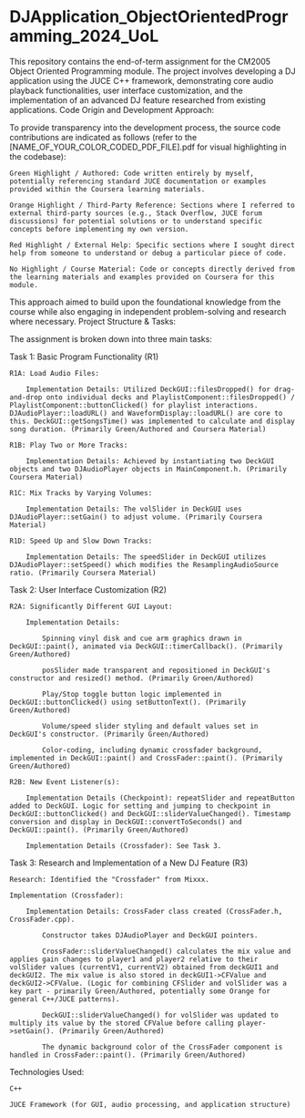 # DJApplication_ObjectOrientedProgramming_2024_UoL

This repository contains the end-of-term assignment for the CM2005 Object Oriented Programming module. The project involves developing a DJ application using the JUCE C++ framework, demonstrating core audio playback functionalities, user interface customization, and the implementation of an advanced DJ feature researched from existing applications.
Code Origin and Development Approach:

To provide transparency into the development process, the source code contributions are indicated as follows (refer to the [NAME_OF_YOUR_COLOR_CODED_PDF_FILE].pdf for visual highlighting in the codebase):

    Green Highlight / Authored: Code written entirely by myself, potentially referencing standard JUCE documentation or examples provided within the Coursera learning materials.

    Orange Highlight / Third-Party Reference: Sections where I referred to external third-party sources (e.g., Stack Overflow, JUCE forum discussions) for potential solutions or to understand specific concepts before implementing my own version.

    Red Highlight / External Help: Specific sections where I sought direct help from someone to understand or debug a particular piece of code.

    No Highlight / Course Material: Code or concepts directly derived from the learning materials and examples provided on Coursera for this module.

This approach aimed to build upon the foundational knowledge from the course while also engaging in independent problem-solving and research where necessary.
Project Structure & Tasks:

The assignment is broken down into three main tasks:

Task 1: Basic Program Functionality (R1)

    R1A: Load Audio Files:

        Implementation Details: Utilized DeckGUI::filesDropped() for drag-and-drop onto individual decks and PlaylistComponent::filesDropped() / PlaylistComponent::buttonClicked() for playlist interactions. DJAudioPlayer::loadURL() and WaveformDisplay::loadURL() are core to this. DeckGUI::getSongsTime() was implemented to calculate and display song duration. (Primarily Green/Authored and Coursera Material)

    R1B: Play Two or More Tracks:

        Implementation Details: Achieved by instantiating two DeckGUI objects and two DJAudioPlayer objects in MainComponent.h. (Primarily Coursera Material)

    R1C: Mix Tracks by Varying Volumes:

        Implementation Details: The volSlider in DeckGUI uses DJAudioPlayer::setGain() to adjust volume. (Primarily Coursera Material)

    R1D: Speed Up and Slow Down Tracks:

        Implementation Details: The speedSlider in DeckGUI utilizes DJAudioPlayer::setSpeed() which modifies the ResamplingAudioSource ratio. (Primarily Coursera Material)

Task 2: User Interface Customization (R2)

    R2A: Significantly Different GUI Layout:

        Implementation Details:

            Spinning vinyl disk and cue arm graphics drawn in DeckGUI::paint(), animated via DeckGUI::timerCallback(). (Primarily Green/Authored)

            posSlider made transparent and repositioned in DeckGUI's constructor and resized() method. (Primarily Green/Authored)

            Play/Stop toggle button logic implemented in DeckGUI::buttonClicked() using setButtonText(). (Primarily Green/Authored)

            Volume/speed slider styling and default values set in DeckGUI's constructor. (Primarily Green/Authored)

            Color-coding, including dynamic crossfader background, implemented in DeckGUI::paint() and CrossFader::paint(). (Primarily Green/Authored)

    R2B: New Event Listener(s):

        Implementation Details (Checkpoint): repeatSlider and repeatButton added to DeckGUI. Logic for setting and jumping to checkpoint in DeckGUI::buttonClicked() and DeckGUI::sliderValueChanged(). Timestamp conversion and display in DeckGUI::convertToSeconds() and DeckGUI::paint(). (Primarily Green/Authored)

        Implementation Details (Crossfader): See Task 3.

Task 3: Research and Implementation of a New DJ Feature (R3)

    Research: Identified the "Crossfader" from Mixxx.

    Implementation (Crossfader):

        Implementation Details: CrossFader class created (CrossFader.h, CrossFader.cpp).

            Constructor takes DJAudioPlayer and DeckGUI pointers.

            CrossFader::sliderValueChanged() calculates the mix value and applies gain changes to player1 and player2 relative to their volSlider values (currentV1, currentV2) obtained from deckGUI1 and deckGUI2. The mix value is also stored in deckGUI1->CFValue and deckGUI2->CFValue. (Logic for combining CFSlider and volSlider was a key part - primarily Green/Authored, potentially some Orange for general C++/JUCE patterns).

            DeckGUI::sliderValueChanged() for volSlider was updated to multiply its value by the stored CFValue before calling player->setGain(). (Primarily Green/Authored)

            The dynamic background color of the CrossFader component is handled in CrossFader::paint(). (Primarily Green/Authored)

Technologies Used:

    C++

    JUCE Framework (for GUI, audio processing, and application structure)
